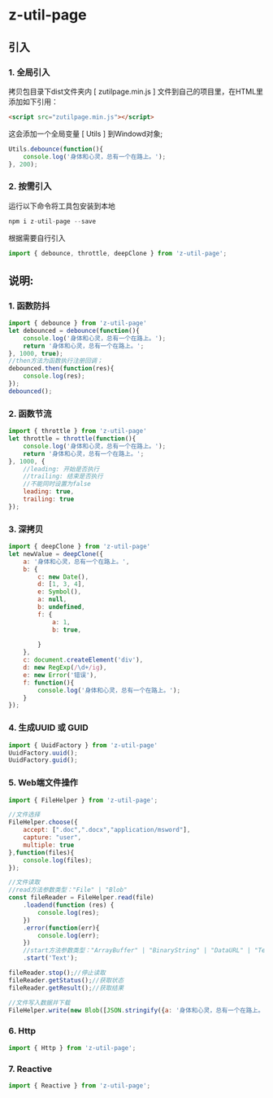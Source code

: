 # __z-util-page__

## 引入

### 1. 全局引入

拷贝包目录下dist文件夹内 [ zutilpage.min.js ] 文件到自己的项目里，在HTML里添加如下引用：

``` html
<script src="zutilpage.min.js"></script>
```

这会添加一个全局变量 [ Utils ] 到Windowd对象;

``` javascript
Utils.debounce(function(){
    console.log('身体和心灵，总有一个在路上。');
}, 200);
```

### 2. 按需引入

运行以下命令将工具包安装到本地

``` javascript
npm i z-util-page --save
```

根据需要自行引入

``` javascript
import { debounce, throttle, deepClone } from 'z-util-page';
```

## 说明:

### 1. 函数防抖

``` javascript
import { debounce } from 'z-util-page'
let debounced = debounce(function(){
    console.log('身体和心灵，总有一个在路上。');
    return '身体和心灵，总有一个在路上。';
}, 1000, true);
//then方法为函数执行注册回调；
debounced.then(function(res){
    console.log(res);
});
debounced();
```

### 2. 函数节流

``` javascript
import { throttle } from 'z-util-page'
let throttle = throttle(function(){
    console.log('身体和心灵，总有一个在路上。');
    return '身体和心灵，总有一个在路上。';
}, 1000, {
    //leading: 开始是否执行
	//trailing: 结束是否执行
    //不能同时设置为false
    leading: true, 
    trailing: true
});
```

### 3.  深拷贝

``` javascript
import { deepClone } from 'z-util-page'
let newValue = deepClone({
    a: '身体和心灵，总有一个在路上。',
    b: {
        c: new Date(),
        d: [1, 3, 4],
        e: Symbol(),
        a: null,
        b: undefined,
        f: {
            a: 1,
            b: true,
            
        }
    },
    c: document.createElement('div'),
    d: new RegExp(/\d+/ig),
    e: new Error('错误'),
    f: function(){
        console.log('身体和心灵，总有一个在路上。');
    }
});
```

### 4.  生成UUID  或  GUID

``` javascript
import { UuidFactory } from 'z-util-page'
UuidFactory.uuid();
UuidFactory.guid();
```

### 5. Web端文件操作

``` javascript
import { FileHelper } from 'z-util-page';

//文件选择
FileHelper.choose({
    accept: [".doc",".docx","application/msword"],
    capture: "user",
    multiple: true
},function(files){
    console.log(files);
});

//文件读取
//read方法参数类型："File" | "Blob"
const fileReader = FileHelper.read(file)
	.loadend(function (res) {
    	console.log(res);
	})
	.error(function(err){
    	console.log(err);
	})
	//start方法参数类型："ArrayBuffer" | "BinaryString" | "DataURL" | "Text"
	.start('Text');

fileReader.stop();//停止读取
fileReader.getStatus();//获取状态
fileReader.getResult();//获取结果

//文件写入数据并下载
FileHelper.write(new Blob([JSON.stringify({a: '身体和心灵，总有一个在路上。'}, null, 2)], {type : 'application/json'}), 'test.json');
```

### 6. Http

``` javascript
import { Http } from 'z-util-page';

```

### 7. Reactive

``` javascript
import { Reactive } from 'z-util-page';
```
